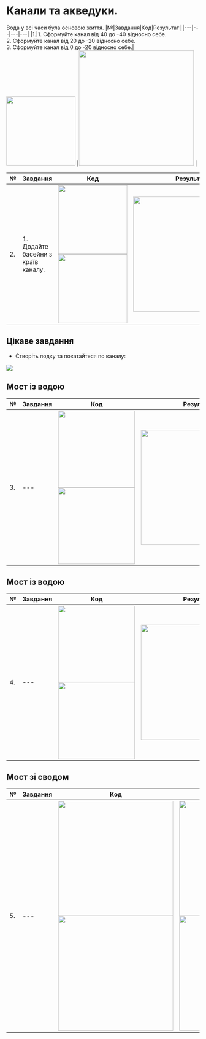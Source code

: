# Канали та акведуки.
Вода у всі часи була основою життя. 
|№|Завдання|Код|Результат|
|---|---|---|---|
|1.|1.&nbsp;Сформуйте канал від 40 до -40 відносно себе. <br>2.&nbsp;Сформуйте канал від 20 до -20 відносно себе.<br> 3.&nbsp;Сформуйте канал від 0 до -20 відносно себе.|<img src = "img/channel02.png" width = 180>  |<img src = "img/channel01.png" width = 300> |

|№|Завдання|Код|Результат|
|---|---|---|---|
|2.|1. Додайте басейни з країв каналу. |<img src = "img/channel03.png" width = 180> <img src = "img/channel04.png" width = 180>  |<img src = "img/channel05.png" width = 300> |

## Цікаве завдання
* Створіть лодку та покатайтеся по каналу:  
<img src = "img/channel06.gif">  


## Мост із водою
|№|Завдання|Код|Результат|
|---|---|---|---|
|3.|---|<img src = "img/channel14.png" width = 200> <img src = "img/channel13.png" width = 200> | <img src = "img/channel12.png" width = 300>|


## Мост із водою
|№|Завдання|Код|Результат|
|---|---|---|---|
|4.|---|<img src = "img/channel07.png" width = 200>  <img src = "img/channel08.png" width = 200>  |<img src = "img/channel06.png" width = 300> |


## Мост зі сводом

|№|Завдання|Код|Результат|
|---|---|---|---|
|5.|---|<img src = "img/channel09.png" width = 300>  <img src = "img/channel08.png" width = 300>|<img src = "img/channel10.png" width = 300>  <img src = "img/channel11.png" width = 300>  |






